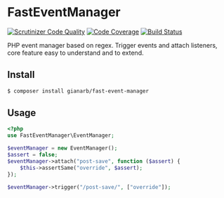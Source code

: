 # FastEventManager
[![Scrutinizer Code Quality](https://scrutinizer-ci.com/g/gianarb/fast-event-manager/badges/quality-score.png?b=master)](https://scrutinizer-ci.com/g/gianarb/fast-event-manager/?branch=master) 
[![Code Coverage](https://scrutinizer-ci.com/g/gianarb/fast-event-manager/badges/coverage.png?b=master)](https://scrutinizer-ci.com/g/gianarb/fast-event-manager/?branch=master) 
[![Build Status](https://travis-ci.org/gianarb/fast-event-manager.svg)](https://travis-ci.org/gianarb/fast-event-manager) 

PHP event manager based on regex. Trigger events and attach listeners, core feature
easy to understand and to extend.

## Install

```bash
$ composer install gianarb/fast-event-manager
```

## Usage

```php
<?php
use FastEventManager\EventManager;

$eventManager = new EventManager();
$assert = false;
$eventManager->attach("post-save", function ($assert) {
    $this->assertSame("override", $assert);
});

$eventManager->trigger("/post-save/", ["override"]);
```

